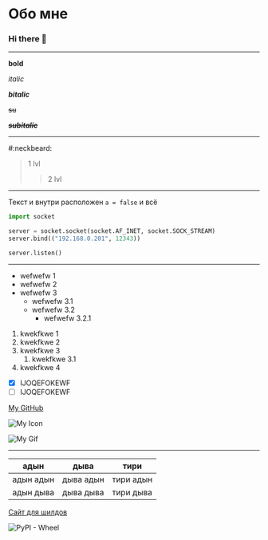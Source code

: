 # Обо мне
### Hi there 👋

___

**bold**

*italic*

***bitalic***

~~su~~

***~~subitalic~~***

___
#:neckbeard:

> 1 lvl
>> 2 lvl

___

Текст и внутри расположен `a = false` и всё

```python
import socket

server = socket.socket(socket.AF_INET, socket.SOCK_STREAM)
server.bind(("192.168.0.201", 12343))

server.listen()
```

___

+ wefwefw 1
+ wefwefw 2
+ wefwefw 3
  + wefwefw 3.1
  + wefwefw 3.2
    + wefwefw 3.2.1
  
1. kwekfkwe 1
1. kwekfkwe 2
1. kwekfkwe 3
   1. kwekfkwe 3.1
2. kwekfkwe 4

- [X] IJOQEFOKEWF
- [ ] IJOQEFOKEWF
  
[My GitHub](https://github.com/ismailbayramov)

![My Icon](https://avatars.githubusercontent.com/u/68940438?v=4, "My Icon")

![My Gif](https://i.pinimg.com/originals/57/61/5b/57615b8c0092a66c1d4058b1692955cc.gif)

---

| адын | дыва | тири |
|------|------|------|
|адын адын|дыва адын|тири адын|
|адын дыва|дыва дыва|тири дыва|

[Сайт для шилдов](https://shields.io, "Клик")

![PyPI - Wheel](https://img.shields.io/pypi/wheel/ds?style=flat&logo=github&label=test%20shield&labelColor=blue&color=yellow)

